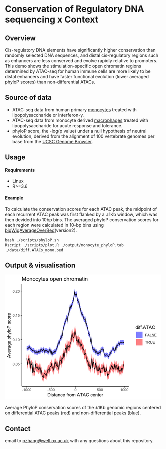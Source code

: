 # Conservation of Regulatory DNA sequencing x Context

## Overview
Cis-regulatory DNA elements have significantly higher conservation than randomly selected DNA sequences, and distal cis-regulatory regions such as enhancers are less conserved and evolve rapidly relative to promoters. This demo shows the stimulation-specific open chromatin regions determined by ATAC-seq for human immune cells are more likely to be distal enhancers and have faster functional evolution (lower averaged phyloP scores) than non-differential ATACs.

## Source of data
- ATAC-seq data from human primary [monocytes](https://zenodo.org/record/8158923) treated with lipopolysaccharide or interferon-γ.
- ATAC-seq data from monocyte derived [macrophages](https://www.ncbi.nlm.nih.gov/geo/query/acc.cgi?acc=GSE172116) treated with lipopolysaccharide for acute response and tolerance.
- phyloP score, the -log(p value) under a null hypothesis of neutral evolution, derived from the alignment of 100 vertebrate genomes per base from the [UCSC Genome Browser](http://hgdownload.cse.ucsc.edu/goldenpath/hg38/phyloP100way/). 


## Usage
#### Requirements
* Linux
* R>=3.6

#### Example

To calculate the conservation scores for each ATAC peak, the midpoint of each recurrent ATAC peak was first flanked by a ±1Kb window, which was then devided into 10bp bins. The averaged phyloP conservation scores for each region were calculated in 10-bp bins using [bigWigAverageOverBed](http://hgdownload.soe.ucsc.edu/admin/exe/)(version2).

```
bash ./scripts/phyloP.sh
Rscript ./scripts/plot.R ./output/monocyte_phyloP.tab ./data/diff.ATACs_mono.bed

```

## Output & visualisation
![Screenshot](output/Rplot.png)

Average PhyloP conservation scores of the ±1Kb genomic regions centered on differential ATAC peaks (red) and non-differential peaks (blue).

## Contact
email to pzhang@well.ox.ac.uk with any questions about this repository.
